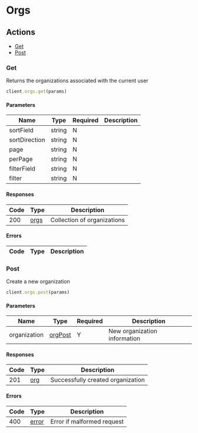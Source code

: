 # Orgs

## Actions

*   [Get](#get)
*   [Post](#post)

### Get

Returns the organizations associated with the current user

```ruby
client.orgs.get(params)
```

#### Parameters

| Name | Type | Required | Description |
| ---- | ---- | -------- | ----------- |
| sortField | string | N |  |
| sortDirection | string | N |  |
| page | string | N |  |
| perPage | string | N |  |
| filterField | string | N |  |
| filter | string | N |  |

#### Responses

| Code | Type | Description |
| ---- | ---- | ----------- |
| 200 | [orgs](_schemas.md#orgs) | Collection of organizations |

#### Errors

| Code | Type | Description |
| ---- | ---- | ----------- |

### Post

Create a new organization

```ruby
client.orgs.post(params)
```

#### Parameters

| Name | Type | Required | Description |
| ---- | ---- | -------- | ----------- |
| organization | [orgPost](_schemas.md#orgpost) | Y | New organization information |

#### Responses

| Code | Type | Description |
| ---- | ---- | ----------- |
| 201 | [org](_schemas.md#org) | Successfully created organization |

#### Errors

| Code | Type | Description |
| ---- | ---- | ----------- |
| 400 | [error](_schemas.md#error) | Error if malformed request |
